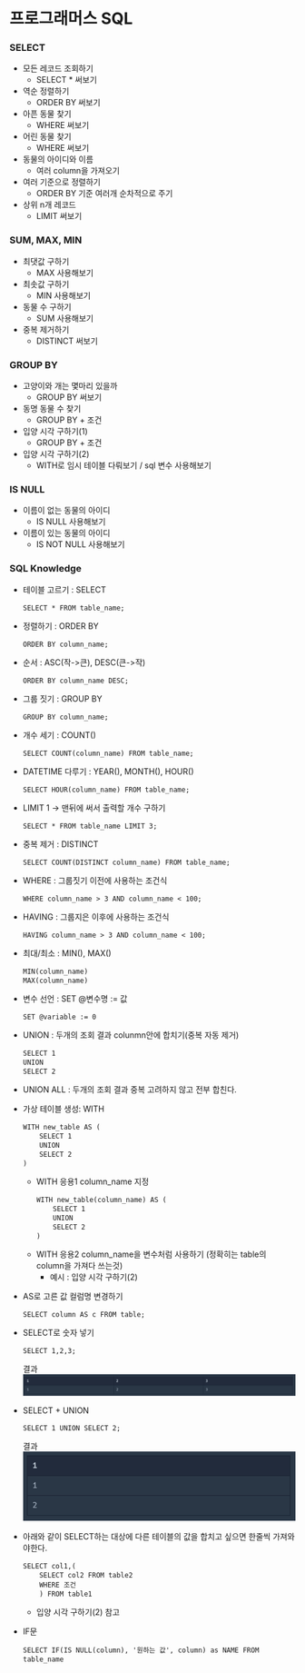 # 프로그래머스 SQL
### SELECT
- 모든 레코드 조회하기
    - SELECT * 써보기
- 역순 정렬하기
    - ORDER BY 써보기
- 아픈 동물 찾기
    - WHERE 써보기
- 어린 동물 찾기
    - WHERE 써보기
- 동물의 아이디와 이름
    - 여러 column을 가져오기
- 여러 기준으로 정렬하기
    - ORDER BY 기준 여러개 순차적으로 주기
- 상위 n개 레코드
    - LIMIT 써보기

### SUM, MAX, MIN
- 최댓값 구하기
    - MAX 사용해보기
- 최솟값 구하기
    - MIN 사용해보기
- 동물 수 구하기
    - SUM 사용해보기
- 중복 제거하기
    - DISTINCT 써보기

### GROUP BY
- 고양이와 개는 몇마리 있을까
    - GROUP BY 써보기
- 동명 동물 수 찾기
    - GROUP BY + 조건
- 입양 시각 구하기(1)
    - GROUP BY + 조건
- 입양 시각 구하기(2)
    - WITH로 임시 테이블 다뤄보기 / sql 변수 사용해보기

### IS NULL
- 이름이 없는 동물의 아이디
    - IS NULL 사용해보기
- 이름이 있는 동물의 아이디
    - IS NOT NULL 사용해보기



### SQL Knowledge
- 테이블 고르기 : SELECT
    ```
    SELECT * FROM table_name;
    ```
- 정렬하기 : ORDER BY
    ```
    ORDER BY column_name;
    ```
- 순서 : ASC(작->큰), DESC(큰->작)
    ```
    ORDER BY column_name DESC;
    ```
- 그룹 짓기 : GROUP BY
    ```
    GROUP BY column_name;
    ```
- 개수 세기 : COUNT()
    ```
    SELECT COUNT(column_name) FROM table_name;
    ```
- DATETIME 다루기 : YEAR(), MONTH(), HOUR()
    ```
    SELECT HOUR(column_name) FROM table_name;
    ```
- LIMIT 1 -> 맨뒤에 써서 출력할 개수 구하기
    ```
    SELECT * FROM table_name LIMIT 3;
    ```
- 중복 제거 : DISTINCT
    ```
    SELECT COUNT(DISTINCT column_name) FROM table_name;
    ```
- WHERE : 그룹짓기 이전에 사용하는 조건식
    ```
    WHERE column_name > 3 AND column_name < 100;
    ```
- HAVING : 그룹지은 이후에 사용하는 조건식
    ```
    HAVING column_name > 3 AND column_name < 100;
    ```
- 최대/최소 : MIN(), MAX()
    ```
    MIN(column_name)
    MAX(column_name)
    ```
- 변수 선언 : SET @변수명 := 값
    ```
    SET @variable := 0
    ```
- UNION : 두개의 조회 결과 colunmn안에 합치기(중복 자동 제거)
    ```
    SELECT 1
    UNION 
    SELECT 2
    ```
- UNION ALL : 두개의 조회 결과 중복 고려하지 않고 전부 합친다.
- 가상 테이블 생성: WITH
    ```
    WITH new_table AS (
        SELECT 1
        UNION
        SELECT 2
    )
    ```
    - WITH 응용1 column_name 지정
        ```
        WITH new_table(column_name) AS (
            SELECT 1
            UNION
            SELECT 2
        )
        ```
    - WITH 응용2 column_name을 변수처럼 사용하기 (정확히는 table의 column을 가져다 쓰는것)
        - 예시 : 입양 시각 구하기(2)
    
- AS로 고른 값 컬럼명 변경하기
    ```
    SELECT column AS c FROM table;
    ```
- SELECT로 숫자 넣기
    ```
    SELECT 1,2,3;
    ```
    결과
    ![picture 1](../images/cba76439c76bd5e3175a61874b0cfdc76cd6fc41a99c4af1dd77787d2530d8dd.png)
- SELECT + UNION
    ```
    SELECT 1 UNION SELECT 2;
    ```
    결과
    ![picture 3](../images/519c4e47e301cf14c906b522101743eeb82f3e40b195b35bc8ee0249e25a97b5.png) 
- 아래와 같이 SELECT하는 대상에 다른 테이블의 값을 합치고 싶으면 한줄씩 가져와야한다.
    ```
    SELECT col1,(
        SELECT col2 FROM table2
        WHERE 조건
        ) FROM table1
    ```
    - 입양 시각 구하기(2) 참고
- IF문
    ```
    SELECT IF(IS NULL(column), '원하는 값', column) as NAME FROM table_name
    ```





